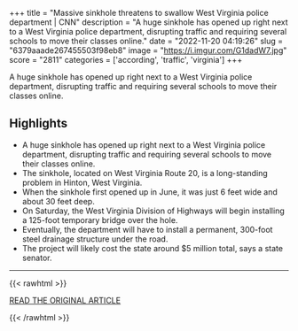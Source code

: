 +++
title = "Massive sinkhole threatens to swallow West Virginia police department | CNN"
description = "A huge sinkhole has opened up right next to a West Virginia police department, disrupting traffic and requiring several schools to move their classes online."
date = "2022-11-20 04:19:26"
slug = "6379aaade267455503f98eb8"
image = "https://i.imgur.com/G1dadW7.jpg"
score = "2811"
categories = ['according', 'traffic', 'virginia']
+++

A huge sinkhole has opened up right next to a West Virginia police department, disrupting traffic and requiring several schools to move their classes online.

## Highlights

- A huge sinkhole has opened up right next to a West Virginia police department, disrupting traffic and requiring several schools to move their classes online.
- The sinkhole, located on West Virginia Route 20, is a long-standing problem in Hinton, West Virginia.
- When the sinkhole first opened up in June, it was just 6 feet wide and about 30 feet deep.
- On Saturday, the West Virginia Division of Highways will begin installing a 125-foot temporary bridge over the hole.
- Eventually, the department will have to install a permanent, 300-foot steel drainage structure under the road.
- The project will likely cost the state around $5 million total, says a state senator.

---

{{< rawhtml >}}
  <p class="article-category">
    <a target="_blank" href="https://www.cnn.com/2022/11/19/us/west-virginia-sinkhole-police-department-trnd/index.html">READ THE ORIGINAL ARTICLE</a>
  </p>
{{< /rawhtml >}}
